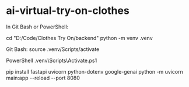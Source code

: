 # ai-virtual-try-on-clothes


In Git Bash or PowerShell:

cd "D:/Code/Clothes Try On/backend"
python -m venv .venv

Git Bash:
source .venv/Scripts/activate

PowerShell
.venv\Scripts\Activate.ps1

pip install fastapi uvicorn python-dotenv google-genai
python -m uvicorn main:app --reload --port 8080